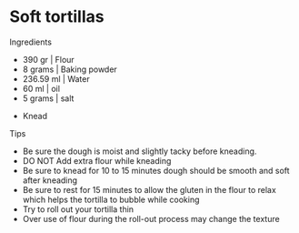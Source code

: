 # Soft tortillas

Ingredients
* 390 gr | Flour
* 8 grams | Baking powder
* 236.59 ml | Water
* 60 ml | oil
* 5 grams | salt

- Knead

Tips
* Be sure the dough is moist and slightly tacky before kneading. 
* DO NOT Add extra flour while kneading 
* Be sure to knead for 10 to 15 minutes dough should be smooth and soft after kneading 
* Be sure to rest for 15 minutes to allow the gluten in the flour to relax which helps the tortilla to bubble while cooking 
* Try to roll out your tortilla thin 
* Over use of flour during the roll-out process may change the texture 
